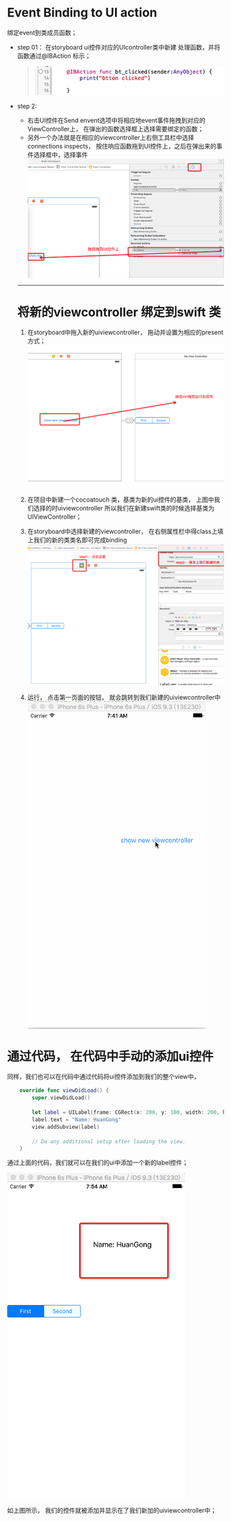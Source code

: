 # Event Binding to UI action

绑定event到类成员函数；

- step 01： 在storyboard ui控件对应的UIcontroller类中新建 处理函数，并将函数通过@IBAction 标示；
  
  > ![](QQ20160507-0.png)

- step 2:
  -  右击UI控件在Send envent选项中将相应地event事件拖拽到对应的ViewController上， 在弹出的函数选择框上选择需要绑定的函数； 
  - 另外一个办法就是在相应的viewcontroller上右侧工具栏中选择connections inspects， 按住响应函数拖到UI控件上，之后在弹出来的事件选择框中，选择事件
  ![](xxxxxxx.png)
  
  ---
  
  
  
  # 将新的viewcontroller 绑定到swift 类
  
  1. 在storyboard中拖入新的uiviewcontroller， 拖动并设置为相应的present 方式；
  ![](QQ20160507-1.png)
  
  2. 在项目中新建一个cocoatouch 类，基类为新的ui控件的基类， 上图中我们选择的时uiviewcontroller 所以我们在新建swift类的时候选择基类为UIViewController；

  3. 在storyboard中选择新建的viewcontroller， 在右侧属性栏中得class上填上我们的新的类类名即可完成binding
    ![](QQ20160507-2.png)
  4. 运行， 点击第一页面的按钮， 就会跳转到我们新建的uiviewcontroller中
    ![](current_status.gif)
    
    
    
    
    
    
# 通过代码， 在代码中手动的添加ui控件

同样，我们也可以在代码中通过代码将ui控件添加到我们的整个view中，
```swift
    override func viewDidLoad() {
        super.viewDidLoad()
        
        let label = UILabel(frame: CGRect(x: 200, y: 100, width: 200, height: 90))
        label.text = "Name: HuanGong"
        view.addSubview(label)
        
        // Do any additional setup after loading the view.
    }
```
通过上面的代码，我们就可以在我们的ui中添加一个新的label控件；

![](QQ20160507-3.png)

如上图所示， 我们的控件就被添加并显示在了我们新加的uiviewcontroller中；









